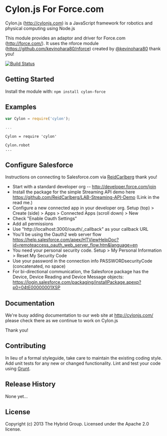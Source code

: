 # Cylon.js For Force.com

Cylon.js (http://cylonjs.com) is a JavaScript framework for robotics and physical computing using Node.js

This module provides an adaptor and driver for Force.com (http://force.com/). It uses the nforce module (https://github.com/kevinohara80/nforce) created by [@kevinohara80](https://github.com/kevinohara80) thank you!

[![Build Status](https://secure.travis-ci.org/hybridgroup/cylon-force.png?branch=master)](http://travis-ci.org/hybridgroup/cylon-force)

## Getting Started
Install the module with: `npm install cylon-force`

## Examples

```javascript
var Cylon = require('cylon');

...
```

```coffee-script
Cylon = require 'cylon'

Cylon.robot
...
```

## Configure Salesforce

Instructions on connecting to Salesforce.com via [ReidCarlberg](https://github.com/ReidCarlberg) thank you!

- Start with a standard developer org -- http://developer.force.com/join
- Install the package for the simple Streaming API demo here
https://github.com/ReidCarlberg/LAB-Streaming-API-Demo
(Link in the read me.)
- Configure a new connected app in your developer org.
Setup (top) > Create (side) > Apps > Connected Apps (scroll down) > New
- Check "Enable Oauth Settings"
- Add all permissions
- Use "http://localhost:3000/oauth/_callback" as your callback URL
- You'll be using the Oauth2 web server flow
https://help.salesforce.com/apex/HTViewHelpDoc?id=remoteaccess_oauth_web_server_flow.htm&language=en
- You need your personal security code.
Setup > My Personal Information > Reset My Security Code
- Use your password in the connection info PASSWORDsecurityCode (concatenated, no space)
- For bi-directional communication, the Salesforce package has the Device, Device Reading and Device Message objects: https://login.salesforce.com/packaging/installPackage.apexp?p0=04tE00000001XSP

## Documentation
We're busy adding documentation to our web site at http://cylonjs.com/ please check there as we continue to work on Cylon.js

Thank you!

## Contributing
In lieu of a formal styleguide, take care to maintain the existing coding style. Add unit tests for any new or changed functionality. Lint and test your code using [Grunt](http://gruntjs.com/).

## Release History
None yet...

## License
Copyright (c) 2013 The Hybrid Group. Licensed under the Apache 2.0 license.
